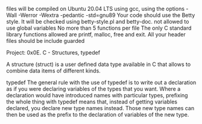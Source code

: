  files will be compiled on Ubuntu 20.04 LTS using gcc, using the options -Wall -Werror -Wextra -pedantic -std=gnu89
Your code should use the Betty style. It will be checked using betty-style.pl and betty-doc.
 not allowed to use global variables
No more than 5 functions per file
The only C standard library functions allowed are printf, malloc, free and exit.
All your header files should be include guarded

Project: 0x0E. C - Structures, typedef

A structure (struct) is a user defined data type available
in C that allows to combine data items of
different kinds. 

typedef
The general rule with the use of typedef is to write out a declaration as if you were declaring variables of the types that you want. Where a declaration would have introduced names with particular types, prefixing the whole thing with typedef means that, instead of getting variables declared, you declare new type names instead. Those new type names can then be used as the prefix to the declaration of variables of the new type.
